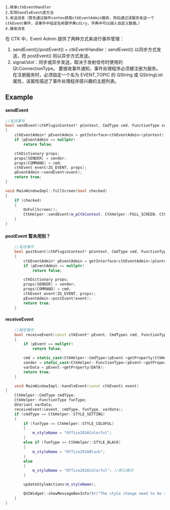 ```
1.继承ctkEventHandler
2.实现handleEvent虚方法
3.发送消息（首先通过插件contex获取ctkEventAdmin服务，然后通过该服务发送一个ctkEvent事件，该事件中指定名称跟字典cdiry，字典中可以插入自定义数据。）
4.接收消息

```


在 CTK 中，Event Admin 提供了两种方式来进行事件管理：
1. sendEvent()/postEvent() + ctkEventHandler：sendEvent() 以同步方式发送，而 postEvent() 则以异步方式发送。
2. signal/slot：同步或异步发送，取决于发射信号时使用的 Qt:ConnectionType。
要接收事件通知，事件处理程序必须被注册为服务。在注册服务时，必须指定一个名为 EVENT_TOPIC 的 QString 或 QStringList 属性，该属性描述了事件处理程序感兴趣的主题列表。



## Example
#### sendEvent
```cpp
//发送事件
bool sendEvent(ctkPluginContext* pContext, CmdType cmd, FunctionType sender)
{
	ctkEventAdmin* pEventAdmin = getInterface<ctkEventAdmin>(pContext);
	if (pEventAdmin == nullptr)
		return false;

	ctkDictionary props;
	props[SENDER] = sender;
	props[COMMAND] = cmd;
	ctkEvent event(ZG_EVENT, props);
	pEventAdmin->sendEvent(event);
	return true;
}

void MainWindowImpl::fullScreen(bool checked)
{
	if (checked)
	{
		OnFullScreen();
		CtkHelper::sendEvent(m_pCtkContext, CtkHelper::FULL_SCREEN, CtkHelper::MAIN_WND, true);
	}
}
```


#### postEvent 暂未用到？
```cpp
	//发送事件
	bool postEvent(ctkPluginContext* pContext, CmdType cmd, FunctionType sender)
	{
		ctkEventAdmin* pEventAdmin = getInterface<ctkEventAdmin>(pContext);
		if (pEventAdmin == nullptr)
			return false;

		ctkDictionary props;
		props[SENDER] = sender;
		props[COMMAND] = cmd;
		ctkEvent event(ZG_EVENT, props);
		pEventAdmin->postEvent(event);
		return true;
	}
```

#### receiveEvent
```cpp
	//接受事件
	bool receiveEvent(const ctkEvent* pEvent, CmdType& cmd, FunctionType& sender, QVariant& varData)
	{
		if (pEvent == nullptr)
			return false;

		cmd = static_cast<CtkHelper::CmdType>(pEvent->getProperty(CtkHelper::COMMAND).toInt());
		sender = static_cast<CtkHelper::FunctionType>(pEvent->getProperty(CtkHelper::SENDER).toInt());
		varData = pEvent->getProperty(DATA);
		return true;
	}

	void MainWindowImpl::handleEvent(const ctkEvent& event)
{
	CtkHelper::CmdType cmdType;
	CtkHelper::FunctionType funType;
	QVariant varData;
	receiveEvent(&event, cmdType, funType, varData);
	if (cmdType == CtkHelper::STYLE_SETTING)
	{
		if (funType == CtkHelper::STYLE_COLOFUL)
		{
			m_styleName = "Office2016Colorful";
		}
		else if (funType == CtkHelper::STYLE_BLACK)
		{
			m_styleName = "Office2016Black";
		}
		else
		{
			m_styleName = "Office2016Colorful"; //默认模式
		}

		updateStyleActions(m_styleName);

		QUIWidget::showMessageBoxInfo(tr("The style change need to be restarted to take effect!"));
	}
}
```